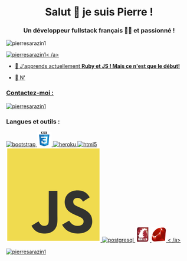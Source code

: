 <h1 align="center">Salut 🚀 je suis Pierre !</h1>
<h3 align="center">Un développeur fullstack français 🥖🧀 et passionné !</h3>

<p align="left"> <img src ="https://komarev.com/ghpvc/?username=pierresarazin1&label=Profile%20views&color=0e75b6&style=flat" alt="pierresarazin1" /> </p>

<p align="left"> <a href="https ://github.com/ryo-ma/github-profile-trophy"><img src="https://github-profile-trophy.vercel.app/?username=pierresarazin1" alt="pierresarazin1" />< /a> </p>

- 🔭 J'apprends actuellement **Ruby et JS ! Mais ce n'est que le début!**

- 💬 N'



<h3 align="left">Contactez-moi :</h3>
<p align="left">
<a href="https://linkedin.com/in/pierresarazin1" target="blank"><img align ="center" src="https://raw.githubusercontent.com/rahuldkjain/github-profile-readme-generator/master/src/images/icons/Social/linked-in-alt.svg" alt="pierresarazin1" height="30" width="40" /></a>
</p>

<h3 align="left">Langues et outils :</h3>
<p align="left"> <a href="https://getbootstrap.com" target="_blank" rel="noreferrer"> <img src="https://raw.githubusercontent.com/devicons/devicon /master/icons/bootstrap/bootstrap-plain-wordmark.svg" alt="bootstrap" width="40" height="40"/> </a> <a href="https://www.w3schools.com /css/" target="_blank" rel="noreferrer"> <img src="https://raw.githubusercontent.com/devicons/devicon/master/icons/css3/css3-original-wordmark.svg" alt= "css3" width="40" height="40"/> </a> <a href="https://heroku.com" target="_blank" rel="noreferrer"> <img src="https://www.vectorlogo.zone/logos/heroku/heroku-icon.svg" alt="heroku" width="40" height="40"/> </a> <a href=" https://www.w3.org/html/" target="_blank" rel="noreferrer"> <img src="https://raw.githubusercontent.com/devicons/devicon/master/icons/html5/html5 -original-wordmark.svg" alt="html5" width="40" height="40"/> </a> <a href="https://developer.mozilla.org/en-US/docs/Web /JavaScript" target="_blank" rel="noreferrer"> <img src="https://raw.githubusercontent.com/devicons/devicon/master/icons/javascript/javascript-original.svg" alt="javascript" largeur="40" hauteur="40"/> </a> <a href="https://www.postgresql.org" target="_blank" rel="noreferrer"> <img src="https://raw.githubusercontent.com/devicons /devicon/master/icons/postgresql/postgresql-original-wordmark.svg" alt="postgresql" width="40" height="40"/> </a> <a href="https://rubyonrails.org " target="_blank" rel="noreferrer"> <img src="https://raw.githubusercontent.com/devicons/devicon/master/icons/rails/rails-original-wordmark.svg" alt="rails" width="40" height="40"/> </a> <a href="https://www.ruby-lang.org/en/" target="_blank" rel="noreferrer"> <img src="https://raw.githubusercontent.com/devicons/devicon/master/icons/ruby/ruby-original.svg" alt="ruby" width="40" height="40"/> < /a> </p>

<p> <img align="center" src="https://github-readme-stats.vercel.app/api?username=pierresarazin1&show_icons=true&locale=en" alt="pierresarazin1" /></p>

